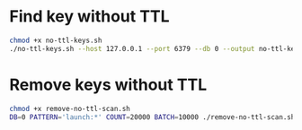 # Find key without TTL

```bash
chmod +x no-ttl-keys.sh
./no-ttl-keys.sh --host 127.0.0.1 --port 6379 --db 0 --output no-ttl-keys.csv
```

# Remove keys without TTL

```bash
chmod +x remove-no-ttl-scan.sh
DB=0 PATTERN='launch:*' COUNT=20000 BATCH=10000 ./remove-no-ttl-scan.sh
```
